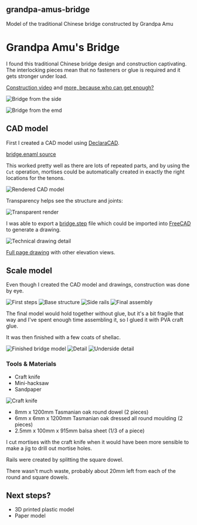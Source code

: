 ## grandpa-amus-bridge

Model of the traditional Chinese bridge constructed by Grandpa Amu

# Grandpa Amu's Bridge

I found this traditional Chinese bridge design and construction
captivating.  The interlocking pieces mean that no fasteners or glue
is required and it gets stronger under load.

[Construction video](https://www.youtube.com/watch?v=PYkgEf3eWqA) and
[more, because who can get enough?](https://www.youtube.com/watch?v=iSPAK3mcI3c)

![Bridge from the side](photos/side.jpg)

![Bridge from the emd](photos/end.jpg)


## CAD model

First I created a CAD model using
[DeclaraCAD](https://declaracad.com/).

[bridge.enaml source](src/bridge.enaml)

This worked pretty well as there are lots of repeated parts, and by
using the `Cut` operation, mortises could be automatically created in
exactly the right locations for the tenons.

![Rendered CAD model](output/bridge-render.png)

Transparency helps see the structure and joints:

![Transparent render](output/bridge-render-transparent.png)

I was able to export a [bridge.step](output/bridge.step) file which
could be imported into [FreeCAD](https://www.freecadweb.org/) to
generate a drawing.

![Technical drawing detail](output/bridge-drawing.png)

[Full page drawing](output/bridge-drawing.pdf) with other elevation views.


## Scale model

Even though I created the CAD model and drawings, construction was
done by eye.

![First steps](photos/20200711_163831.jpg)
![Base structure](photos/20200717_223040.jpg)
![Side rails](photos/20200811_224754.jpg)
![Final assembly](photos/20200819_222255.jpg)

The final model would hold together without glue, but it's a bit
fragile that way and I've spent enough time assembling it, so I glued
it with PVA craft glue.

It was then finished with a few coats of shellac.

![Finished bridge model](photos/20200822_103315.jpg)
![Detail](photos/20200822_103328.jpg)
![Underside detail](photos/20200822_103346.jpg)

### Tools & Materials

* Craft knife
* Mini-hacksaw
* Sandpaper

![Craft knife](photos/20200822_163449.jpg)

* 8mm x 1200mm Tasmanian oak round dowel (2 pieces)
* 6mm x 6mm x 1200mm Tasmanian oak dressed all round moulding (2 pieces)
* 2.5mm x 100mm x 915mm balsa sheet (1/3 of a piece)

I cut mortises with the craft knife when it would have been more
sensible to make a jig to drill out mortise holes.

Rails were created by splitting the square dowel.

There wasn't much waste, probably about 20mm left from each of the
round and square dowels.

## Next steps?

* 3D printed plastic model
* Paper model
